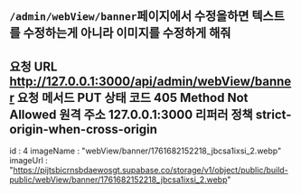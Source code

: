 `/admin/webView/banner`페이지에서 수정을하면 텍스트를 수정하는게 아니라 이미지를 수정하게 해줘
---------
요청 URL
http://127.0.0.1:3000/api/admin/webView/banner
요청 메서드
PUT
상태 코드
405 Method Not Allowed
원격 주소
127.0.0.1:3000
리퍼러 정책
strict-origin-when-cross-origin
--------------
id
: 
4
imageName
: 
"webView/banner/1761682152218_jbcsa1ixsi_2.webp"
imageUrl
: 
"https://pijtsbicrnsbdaewosgt.supabase.co/storage/v1/object/public/build-public/webView/banner/1761682152218_jbcsa1ixsi_2.webp"